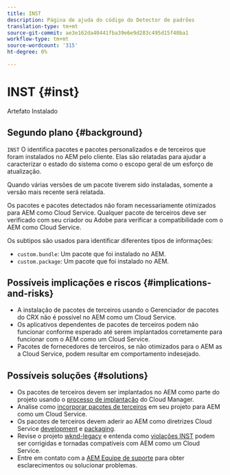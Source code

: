 ```yaml
---
title: INST
description: Página de ajuda do código do Detector de padrões
translation-type: tm+mt
source-git-commit: ae3e162da40441fba39e6e9d283c495d15f40ba1
workflow-type: tm+mt
source-wordcount: '315'
ht-degree: 0%

---
```



# INST {#inst}

Artefato Instalado

## Segundo plano {#background}

`INST` O identifica pacotes e pacotes personalizados e de terceiros que foram instalados no AEM pelo cliente. Elas são relatadas para ajudar a caracterizar o estado do sistema como o escopo geral de um esforço de atualização.

Quando várias versões de um pacote tiverem sido instaladas, somente a versão mais recente será relatada.

Os pacotes e pacotes detectados não foram necessariamente otimizados para AEM como Cloud Service. Qualquer pacote de terceiros deve ser verificado com seu criador ou Adobe para verificar a compatibilidade com o AEM como Cloud Service.

Os subtipos são usados para identificar diferentes tipos de informações:

* `custom.bundle`: Um pacote que foi instalado no AEM.
* `custom.package`: Um pacote que foi instalado no AEM.

## Possíveis implicações e riscos {#implications-and-risks}

* A instalação de pacotes de terceiros usando o Gerenciador de pacotes do CRX não é possível no AEM como um Cloud Service.
* Os aplicativos dependentes de pacotes de terceiros podem não funcionar conforme esperado até serem implantados corretamente para funcionar com o AEM como um Cloud Service.
* Pacotes de fornecedores de terceiros, se não otimizados para o AEM as a Cloud Service, podem resultar em comportamento indesejado.

## Possíveis soluções {#solutions}

* Os pacotes de terceiros devem ser implantados no AEM como parte do projeto usando o [processo de implantação](https://experienceleague.adobe.com/docs/experience-manager-cloud-service/implementing/using-cloud-manager/deploy-code.html#deployment-process) do Cloud Manager.
* Analise como [incorporar pacotes de terceiros](https://experienceleague.adobe.com/docs/experience-manager-cloud-service/implementing/developing/aem-project-content-package-structure.html#embedding-3rd-party-packages) em seu projeto para AEM como um Cloud Service.
* Os pacotes de terceiros devem aderir ao AEM como diretrizes Cloud Service [development](https://experienceleague.adobe.com/docs/experience-manager-cloud-service/implementing/developing/development-guidelines.html) e [packaging](https://experienceleague.adobe.com/docs/experience-manager-cloud-service/implementing/developing/repository-structure-package.html).
* Revise o projeto [wknd-legacy](https://github.com/adobe/aem-guides-wknd-legacy/tree/code/inst) e entenda como [violações INST](https://github.com/adobe/aem-guides-wknd-legacy/compare/main...code/inst) podem ser corrigidas e tornadas compatíveis com AEM como um Cloud Service.
* Entre em contato com a [AEM Equipe de suporte](https://helpx.adobe.com/enterprise/using/support-for-experience-cloud.html) para obter esclarecimentos ou solucionar problemas.
